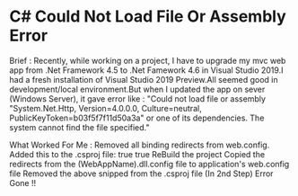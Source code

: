 # C# Could Not Load File Or Assembly Error

Brief : 
Recently, while working on a project, I have to upgrade my mvc web app from .Net Framework 4.5 to .Net Famework 4.6 in Visual Studio 2019.I had a fresh installation of Visual Studio 2019 Preview.All seemed good in development/local environment.But when I updated the app on sever (Windows Server),
it gave error like : "Could not load file or assembly "System.Net.Http, Version=4.0.0.0, Culture=neutral, PublicKeyToken=b03f5f7f11d50a3a" or one of its dependencies. The system cannot find the file specified."

What Worked For Me :
Removed all binding redirects from web.config.
Added this to the .csproj file:
 <PropertyGroup>
  <AutoGenerateBindingRedirects>true</AutoGenerateBindingRedirects>
  <GenerateBindingRedirectsOutputType>true</GenerateBindingRedirectsOutputType>
</PropertyGroup>
ReBuild the project
Copied the redirects from the (WebAppName).dll.config file to application's web.config file
Removed the above snipped from the .csproj file (In 2nd Step)
Error Gone !!
